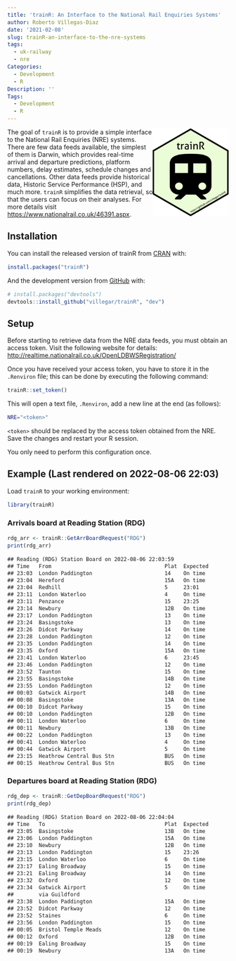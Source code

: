 ```yaml
---
title: 'trainR: An Interface to the National Rail Enquiries Systems'
author: Roberto Villegas-Diaz
date: '2021-02-08'
slug: trainR-an-interface-to-the-nre-systems
tags:
  - uk-railway
  - nre
Categories:
  - Development
  - R
Description: ''
Tags:
  - Development
  - R
---
```


<img src="https://raw.githubusercontent.com/villegar/trainR/main/inst/images/logo.png" alt="logo" align="right" height=200px/>

The goal of `trainR` is to provide a simple interface to the 
National Rail Enquiries (NRE) systems. There are few data feeds 
available, the simplest of them is Darwin, which provides real-time 
arrival and departure predictions, platform numbers, delay estimates, 
schedule changes and cancellations. Other data feeds provide historical 
data, Historic Service Performance (HSP), and much more. `trainR` 
simplifies the data retrieval, so that the users can focus on their 
analyses. For more details visit 
https://www.nationalrail.co.uk/46391.aspx.

## Installation

You can install the released version of trainR from [CRAN](https://CRAN.R-project.org) with:

``` r
install.packages("trainR")
```

And the development version from [GitHub](https://github.com/) with:

``` r
# install.packages("devtools")
devtools::install_github("villegar/trainR", "dev")
```

## Setup
Before starting to retrieve data from the NRE data feeds, you must obtain an access token. 
Visit the following website for details: http://realtime.nationalrail.co.uk/OpenLDBWSRegistration/

Once you have received your access token, you have to store it in the `.Renviron` file; this can be 
done by executing the following command:


```r
trainR::set_token()
```

This will open a text file, `.Renviron`, add a new line at the end (as follows):

```bash
NRE="<token>"
```

`<token>` should be replaced by the access token obtained from the NRE. Save the changes and restart 
your R session.

You only need to perform this configuration once.

## Example (Last rendered on 2022-08-06 22:03)

Load `trainR` to your working environment:

```r
library(trainR)
```

### Arrivals board at Reading Station (RDG)


```r
rdg_arr <- trainR::GetArrBoardRequest("RDG")
print(rdg_arr)
```

```
## Reading (RDG) Station Board on 2022-08-06 22:03:59
## Time   From                                    Plat  Expected
## 23:03  London Paddington                       14    On time
## 23:04  Hereford                                15A   On time
## 23:04  Redhill                                 5     23:01
## 23:11  London Waterloo                         4     On time
## 23:11  Penzance                                15    23:25
## 23:14  Newbury                                 12B   On time
## 23:17  London Paddington                       13    On time
## 23:24  Basingstoke                             13    On time
## 23:26  Didcot Parkway                          14    On time
## 23:28  London Paddington                       12    On time
## 23:35  London Paddington                       14    On time
## 23:35  Oxford                                  15A   On time
## 23:41  London Waterloo                         6     23:45
## 23:46  London Paddington                       12    On time
## 23:52  Taunton                                 15    On time
## 23:55  Basingstoke                             14B   On time
## 23:55  London Paddington                       12    On time
## 00:03  Gatwick Airport                         14B   On time
## 00:08  Basingstoke                             13A   On time
## 00:10  Didcot Parkway                          15    On time
## 00:10  London Paddington                       12B   On time
## 00:11  London Waterloo                         6     On time
## 00:11  Newbury                                 13B   On time
## 00:22  London Paddington                       13    On time
## 00:41  London Waterloo                         4     On time
## 00:44  Gatwick Airport                         5     On time
## 23:15  Heathrow Central Bus Stn                BUS   On time
## 00:15  Heathrow Central Bus Stn                BUS   On time
```

### Departures board at Reading Station (RDG)


```r
rdg_dep <- trainR::GetDepBoardRequest("RDG")
print(rdg_dep)
```

```
## Reading (RDG) Station Board on 2022-08-06 22:04:04
## Time   To                                      Plat  Expected
## 23:05  Basingstoke                             13B   On time
## 23:06  London Paddington                       15A   On time
## 23:10  Newbury                                 12B   On time
## 23:13  London Paddington                       15    23:26
## 23:15  London Waterloo                         6     On time
## 23:17  Ealing Broadway                         15    On time
## 23:21  Ealing Broadway                         14    On time
## 23:32  Oxford                                  12    On time
## 23:34  Gatwick Airport                         5     On time
##        via Guildford                           
## 23:38  London Paddington                       15A   On time
## 23:52  Didcot Parkway                          12    On time
## 23:52  Staines                                 6     On time
## 23:56  London Paddington                       15    On time
## 00:05  Bristol Temple Meads                    12    On time
## 00:12  Oxford                                  12B   On time
## 00:19  Ealing Broadway                         15    On time
## 00:19  Newbury                                 13A   On time
```

